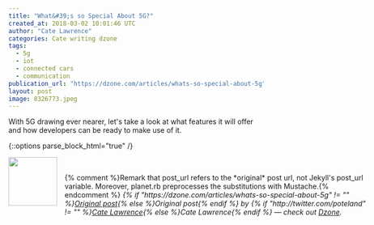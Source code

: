 ```yaml
---
title: "What&#39;s so Special About 5G?"
created_at: 2018-03-02 10:01:46 UTC
author: "Cate Lawrence"
categories: Cate writing dzone
tags: 
  - 5g
  - iot
  - connected cars
  - communication
publication_url: "https://dzone.com/articles/whats-so-special-about-5g"
layout: post
image: 8326773.jpeg
---
```

With 5G drawing ever nearer, let's take a look at what features it will offer and how developers can be ready to make use of it.


{::options parse_block_html="true" /}
<div class="author">
   <img src="http://www.rss-specifications.com/rss-spec-rss.gif" style="width: 96px; height: 96;">
   <span style="position: absolute; padding: 32px 15px;">{% comment %}Remark that post_url refers to the *original* post url, not Jekyll's post_url variable. Moreover, planet.rb preprocesses the substitutions with Mustache.{% endcomment %}
      <i>{% if "https://dzone.com/articles/whats-so-special-about-5g" != "" %}<a href="https://dzone.com/articles/whats-so-special-about-5g">Original post</a>{% else %}Original post{% endif %} by {% if "http://twitter.com/poteland" != "" %}<a href="http://twitter.com/poteland">Cate Lawrence</a>{% else %}Cate Lawrence{% endif %} &mdash; check out <a href="https://dzone.com">Dzone</a>.</i>
  </span>
</div>
